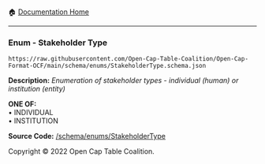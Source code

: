 :house: [Documentation Home](../../home/xudiera/code/README.md)

---

### Enum - Stakeholder Type

`https://raw.githubusercontent.com/Open-Cap-Table-Coalition/Open-Cap-Format-OCF/main/schema/enums/StakeholderType.schema.json`

**Description:** _Enumeration of stakeholder types - individual (human) or institution (entity)_

**ONE OF:**</br>&bull; INDIVIDUAL </br>&bull; INSTITUTION

**Source Code:** [/schema/enums/StakeholderType](../../../../../../../../schema/enums/StakeholderType.schema.json)

Copyright © 2022 Open Cap Table Coalition.
